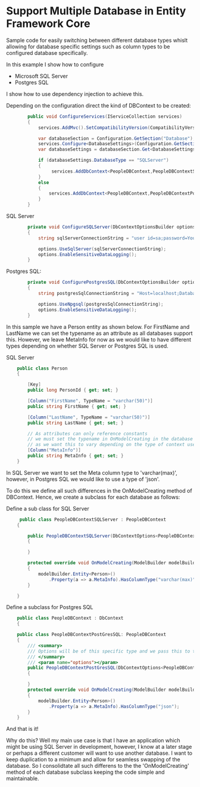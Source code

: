 # Support Multiple Database in Entity Framework Core


Sample code for easily switching between different database types whislt allowing for database specific settings such as column types to be configured database specifically.

In this example I show how to configure

  - Microsoft SQL Server
  - Postgres SQL

I show how to use dependency injection to achieve this.

Depending on the configuration direct the kind of DBContext to be created:
```csharp
        public void ConfigureServices(IServiceCollection services)
        {
            services.AddMvc().SetCompatibilityVersion(CompatibilityVersion.Version_2_2);

            var databaseSection = Configuration.GetSection("Database");
            services.Configure<DatabaseSettings>(Configuration.GetSection("Database"));
            var databaseSettings = databaseSection.Get<DatabaseSettings>();

            if (databaseSettings.DatabaseType == "SQLServer")
            {
                 services.AddDbContext<PeopleDBContext,PeopleDBContextSQLServer>(ConfigureSQLServer);
            }
            else
            {
                services.AddDbContext<PeopleDBContext,PeopleDBContextPostGresSQL>(ConfigurePostgresSQL);
            }
        }
```
SQL Server
```csharp
        private void ConfigureSQLServer(DbContextOptionsBuilder options)
        {
            string sqlServerConnectionString = "user id=sa;password=YourStrong!Passw0rd;server=localhost,1433;database=PeopleDatabase;Trusted_Connection=no";

            options.UseSqlServer(sqlServerConnectionString);
            options.EnableSensitiveDataLogging();
        }
```

Postgres SQL:

```csharp
        private void ConfigurePostgresSQL(DbContextOptionsBuilder options)
        {
            string postgresSqlConnectionString = "Host=localhost;Database=PeopleDatabase;Username=postgres;Password=example";

            options.UseNpgsql(postgresSqlConnectionString);
            options.EnableSensitiveDataLogging();
        }
```

In this sample we have a Person entity as shown below.  For FirstName and LastName we can set the typename as an attribute as all databases support this.  However, we leave MetaInfo for now as we would like to have different types depending on whether SQL Server or Postgres SQL is used.

SQL Server
```csharp
    public class Person
    {

        [Key]
        public long PersonId { get; set; }

        [Column("FirstName", TypeName = "varchar(50)")]
        public string FirstName { get; set; }

        [Column("LastName", TypeName = "varchar(50)")]
        public string LastName { get; set; }

        // As attributes can only reference constants
        // we must set the typename in OnModelCreating in the database context
        // as we want this to vary depending on the type of context used, i.e sql server, or postgressql
        [Column("MetaInfo")]
        public string MetaInfo { get; set; }
    }
```

In SQL Server we want to set the Meta column type to 'varchar(max)', however, in Postgres SQL we would like to use a type of 'json'.  

To do this we define all such differences in the OnModelCreating method of DBContext.  Hence, we create a subclass for each database as follows:

Define a sub class for SQL Server

```csharp
     public class PeopleDBContextSQLServer : PeopleDBContext
    {

        public PeopleDBContextSQLServer(DbContextOptions<PeopleDBContextSQLServer> options) : base(options)
        {

        }

        protected override void OnModelCreating(ModelBuilder modelBuilder)
        {
            modelBuilder.Entity<Person>()
                .Property(a => a.MetaInfo).HasColumnType("varchar(max)");
        }

    }

```

Define a subclass for Postgres SQL

```csharp
    public class PeopleDBContext : DbContext
    {

    public class PeopleDBContextPostGresSQL: PeopleDBContext
    {
        /// <summary>
        /// Options will be of this specific type and we pass this to the protected not typed base class constructor
        /// </summary>
        /// <param name="options"></param>
        public PeopleDBContextPostGresSQL(DbContextOptions<PeopleDBContextPostGresSQL> options) : base(options)
        {

        }
        protected override void OnModelCreating(ModelBuilder modelBuilder)
        {
            modelBuilder.Entity<Person>()
                .Property(a => a.MetaInfo).HasColumnType("json");
        }
    }
```

And that is it!

Why do this?  Well my main use case is that I have an application which might be using SQL Server in development, however, I know at a later stage or perhaps a different customer will want to use another database.   I want to keep duplication to a minimum and allow for seamless swapping of the database.  So I consolidtate all such differens to the the 'OnModelCreating' method of each database subclass keeping the code simple and maintainable.
